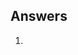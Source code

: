 ## Answers

 1.
 ```A generative AI model could be trained on a dataset of images of cats and then used to generate new images of cats.A discriminative AI model could be trained on a dataset of images of cats and dogs and then used to classify new images as either cats or dogs.
 ```

